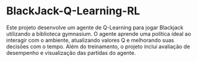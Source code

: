 # BlackJack-Q-Learning-RL
Este projeto desenvolve um agente de Q-Learning para jogar Blackjack utilizando a biblioteca gymnasium. O agente aprende uma política ideal ao interagir com o ambiente, atualizando valores Q e melhorando suas decisões com o tempo. Além do treinamento, o projeto inclui avaliação de desempenho e visualização das partidas do agente.
